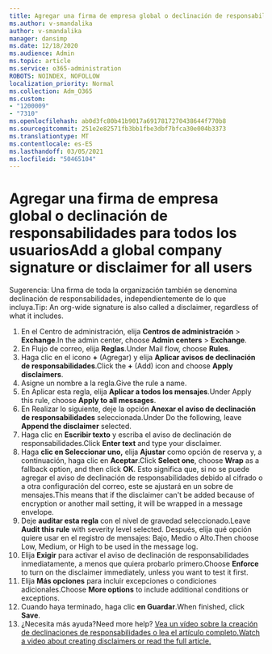 ```yaml
---
title: Agregar una firma de empresa global o declinación de responsabilidades para todos los usuarios
ms.author: v-smandalika
author: v-smandalika
manager: dansimp
ms.date: 12/18/2020
ms.audience: Admin
ms.topic: article
ms.service: o365-administration
ROBOTS: NOINDEX, NOFOLLOW
localization_priority: Normal
ms.collection: Adm_O365
ms.custom:
- "1200009"
- "7310"
ms.openlocfilehash: ab0d3fc80b41b9017a6917817270438644f770b8
ms.sourcegitcommit: 251e2e82571fb3bb1fbe3dbf7bfca30e004b3373
ms.translationtype: MT
ms.contentlocale: es-ES
ms.lasthandoff: 03/05/2021
ms.locfileid: "50465104"
---
```

# <a name="add-a-global-company-signature-or-disclaimer-for-all-users"></a><span data-ttu-id="587c1-102">Agregar una firma de empresa global o declinación de responsabilidades para todos los usuarios</span><span class="sxs-lookup"><span data-stu-id="587c1-102">Add a global company signature or disclaimer for all users</span></span>

<span data-ttu-id="587c1-103">Sugerencia: Una firma de toda la organización también se denomina declinación de responsabilidades, independientemente de lo que incluya.</span><span class="sxs-lookup"><span data-stu-id="587c1-103">Tip: An org-wide signature is also called a disclaimer, regardless of what it includes.</span></span>

1. <span data-ttu-id="587c1-104">En el Centro de administración, elija **Centros de administración**  >  **Exchange**.</span><span class="sxs-lookup"><span data-stu-id="587c1-104">In the admin center, choose **Admin centers** > **Exchange**.</span></span>
2. <span data-ttu-id="587c1-105">En Flujo de correo, elija **Reglas**.</span><span class="sxs-lookup"><span data-stu-id="587c1-105">Under Mail flow, choose **Rules**.</span></span>
3. <span data-ttu-id="587c1-106">Haga clic en el icono **+** (Agregar) y elija **Aplicar avisos de declinación de responsabilidades**.</span><span class="sxs-lookup"><span data-stu-id="587c1-106">Click the **+** (Add) icon and choose **Apply disclaimers**.</span></span>
4. <span data-ttu-id="587c1-107">Asigne un nombre a la regla.</span><span class="sxs-lookup"><span data-stu-id="587c1-107">Give the rule a name.</span></span>
5. <span data-ttu-id="587c1-108">En Aplicar esta regla, elija **Aplicar a todos los mensajes**.</span><span class="sxs-lookup"><span data-stu-id="587c1-108">Under Apply this rule, choose **Apply to all messages**.</span></span>
6. <span data-ttu-id="587c1-109">En Realizar lo siguiente, deje la opción **Anexar el aviso de declinación de responsabilidades** seleccionada.</span><span class="sxs-lookup"><span data-stu-id="587c1-109">Under Do the following, leave **Append the disclaimer** selected.</span></span>
7. <span data-ttu-id="587c1-110">Haga clic en **Escribir texto** y escriba el aviso de declinación de responsabilidades.</span><span class="sxs-lookup"><span data-stu-id="587c1-110">Click **Enter text** and type your disclaimer.</span></span>
8. <span data-ttu-id="587c1-111">Haga **clic en Seleccionar uno,** elija **Ajustar** como opción de reserva y, a continuación, haga clic en **Aceptar**.</span><span class="sxs-lookup"><span data-stu-id="587c1-111">Click **Select one**, choose **Wrap** as a fallback option, and then click **OK**.</span></span> <span data-ttu-id="587c1-112">Esto significa que, si no se puede agregar el aviso de declinación de responsabilidades debido al cifrado o a otra configuración del correo, este se ajustará en un sobre de mensajes.</span><span class="sxs-lookup"><span data-stu-id="587c1-112">This means that if the disclaimer can't be added because of encryption or another mail setting, it will be wrapped in a message envelope.</span></span>
9. <span data-ttu-id="587c1-113">Deje **auditar esta regla** con el nivel de gravedad seleccionado.</span><span class="sxs-lookup"><span data-stu-id="587c1-113">Leave **Audit this rule** with severity level selected.</span></span> <span data-ttu-id="587c1-114">Después, elija qué opción quiere usar en el registro de mensajes: Bajo, Medio o Alto.</span><span class="sxs-lookup"><span data-stu-id="587c1-114">Then choose Low, Medium, or High to be used in the message log.</span></span>
10. <span data-ttu-id="587c1-115">Elija **Exigir** para activar el aviso de declinación de responsabilidades inmediatamente, a menos que quiera probarlo primero.</span><span class="sxs-lookup"><span data-stu-id="587c1-115">Choose **Enforce** to turn on the disclaimer immediately, unless you want to test it first.</span></span>
11. <span data-ttu-id="587c1-116">Elija **Más opciones** para incluir excepciones o condiciones adicionales.</span><span class="sxs-lookup"><span data-stu-id="587c1-116">Choose **More options** to include additional conditions or exceptions.</span></span>
12. <span data-ttu-id="587c1-117">Cuando haya terminado, haga clic **en Guardar**.</span><span class="sxs-lookup"><span data-stu-id="587c1-117">When finished, click **Save**.</span></span>
13. <span data-ttu-id="587c1-118">¿Necesita más ayuda?</span><span class="sxs-lookup"><span data-stu-id="587c1-118">Need more help?</span></span> [<span data-ttu-id="587c1-119">Vea un vídeo sobre la creación de declinaciones de responsabilidades o lea el artículo completo.</span><span class="sxs-lookup"><span data-stu-id="587c1-119">Watch a video about creating disclaimers or read the full article.</span></span>](https://support.office.com/article/2d75860f-c527-4352-a7f6-73eba54c0c72?wt.mc_id=Chat_GlobalSignature)